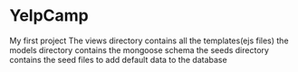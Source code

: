 # YelpCamp
My first project
The views directory contains all the templates(ejs files)
the models directory contains the mongoose schema 
the seeds directory contains the seed files to add default data to the database
